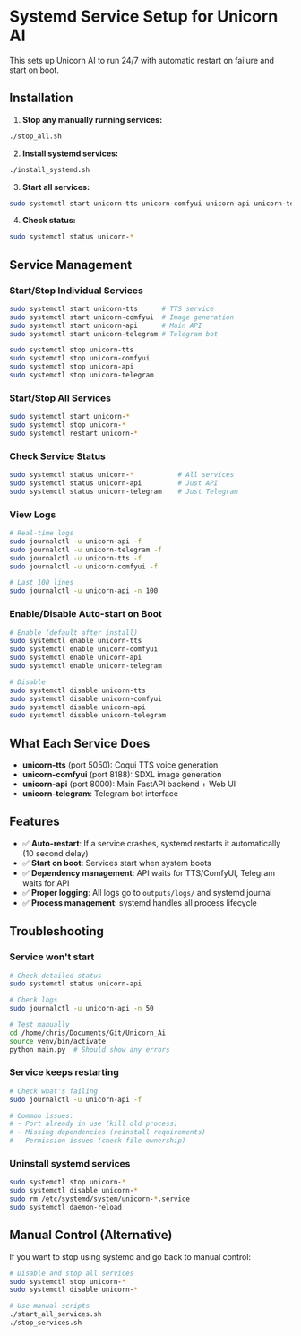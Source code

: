 # Systemd Service Setup for Unicorn AI

This sets up Unicorn AI to run 24/7 with automatic restart on failure and start on boot.

## Installation

1. **Stop any manually running services:**
```bash
./stop_all.sh
```

2. **Install systemd services:**
```bash
./install_systemd.sh
```

3. **Start all services:**
```bash
sudo systemctl start unicorn-tts unicorn-comfyui unicorn-api unicorn-telegram
```

4. **Check status:**
```bash
sudo systemctl status unicorn-*
```

## Service Management

### Start/Stop Individual Services
```bash
sudo systemctl start unicorn-tts      # TTS service
sudo systemctl start unicorn-comfyui  # Image generation
sudo systemctl start unicorn-api      # Main API
sudo systemctl start unicorn-telegram # Telegram bot

sudo systemctl stop unicorn-tts
sudo systemctl stop unicorn-comfyui
sudo systemctl stop unicorn-api
sudo systemctl stop unicorn-telegram
```

### Start/Stop All Services
```bash
sudo systemctl start unicorn-*
sudo systemctl stop unicorn-*
sudo systemctl restart unicorn-*
```

### Check Service Status
```bash
sudo systemctl status unicorn-*           # All services
sudo systemctl status unicorn-api         # Just API
sudo systemctl status unicorn-telegram    # Just Telegram
```

### View Logs
```bash
# Real-time logs
sudo journalctl -u unicorn-api -f
sudo journalctl -u unicorn-telegram -f
sudo journalctl -u unicorn-tts -f
sudo journalctl -u unicorn-comfyui -f

# Last 100 lines
sudo journalctl -u unicorn-api -n 100
```

### Enable/Disable Auto-start on Boot
```bash
# Enable (default after install)
sudo systemctl enable unicorn-tts
sudo systemctl enable unicorn-comfyui
sudo systemctl enable unicorn-api
sudo systemctl enable unicorn-telegram

# Disable
sudo systemctl disable unicorn-tts
sudo systemctl disable unicorn-comfyui
sudo systemctl disable unicorn-api
sudo systemctl disable unicorn-telegram
```

## What Each Service Does

- **unicorn-tts** (port 5050): Coqui TTS voice generation
- **unicorn-comfyui** (port 8188): SDXL image generation
- **unicorn-api** (port 8000): Main FastAPI backend + Web UI
- **unicorn-telegram**: Telegram bot interface

## Features

- ✅ **Auto-restart**: If a service crashes, systemd restarts it automatically (10 second delay)
- ✅ **Start on boot**: Services start when system boots
- ✅ **Dependency management**: API waits for TTS/ComfyUI, Telegram waits for API
- ✅ **Proper logging**: All logs go to `outputs/logs/` and systemd journal
- ✅ **Process management**: systemd handles all process lifecycle

## Troubleshooting

### Service won't start
```bash
# Check detailed status
sudo systemctl status unicorn-api

# Check logs
sudo journalctl -u unicorn-api -n 50

# Test manually
cd /home/chris/Documents/Git/Unicorn_Ai
source venv/bin/activate
python main.py  # Should show any errors
```

### Service keeps restarting
```bash
# Check what's failing
sudo journalctl -u unicorn-api -f

# Common issues:
# - Port already in use (kill old process)
# - Missing dependencies (reinstall requirements)
# - Permission issues (check file ownership)
```

### Uninstall systemd services
```bash
sudo systemctl stop unicorn-*
sudo systemctl disable unicorn-*
sudo rm /etc/systemd/system/unicorn-*.service
sudo systemctl daemon-reload
```

## Manual Control (Alternative)

If you want to stop using systemd and go back to manual control:

```bash
# Disable and stop all services
sudo systemctl stop unicorn-*
sudo systemctl disable unicorn-*

# Use manual scripts
./start_all_services.sh
./stop_services.sh
```
